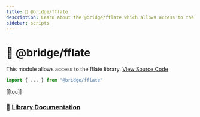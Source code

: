 ```yaml
---
title: 💽 @bridge/fflate
description: Learn about the @bridge/fflate which allows access to the fflate library.
sidebar: scripts
---
```


# 💽 @bridge/fflate

This module allows access to the fflate library.
[View Source Code](https://github.com/bridge-core/editor/blob/main/src/components/Extensions/Scripts/Modules/fflate.ts)

```js
import { ... } from "@bridge/fflate"
```

[[toc]]

### 📄 [Library Documentation](https://github.com/101arrowz/fflate/blob/master/docs/README.md)